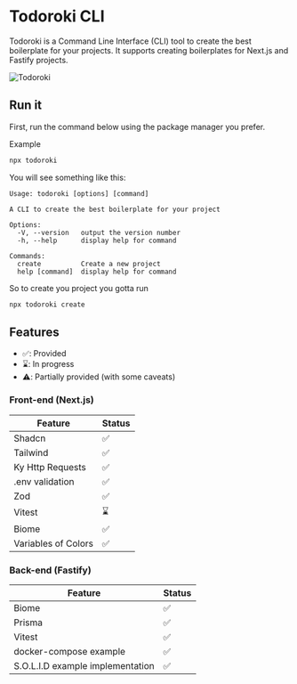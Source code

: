 # Todoroki CLI

Todoroki is a Command Line Interface (CLI) tool to create the best boilerplate for your projects. It supports creating boilerplates for Next.js and Fastify projects.

![Todoroki](https://i.pinimg.com/564x/ac/af/62/acaf62c8fe194bd6a70baec50753cb3c.jpg)

## Run it

 First, run the command below using the package manager you prefer.

Example
```bash
npx todoroki
```
You will see something like this:
```
Usage: todoroki [options] [command]

A CLI to create the best boilerplate for your project

Options:
  -V, --version   output the version number
  -h, --help      display help for command

Commands:
  create          Create a new project
  help [command]  display help for command
```

So to create you project you gotta run
```bash
npx todoroki create
```
## Features 

- ✅: Provided
- ⌛️: In progress
- ⚠️: Partially provided (with some caveats)

### Front-end (Next.js)
| Feature | Status |
| -------- | ------- |
| Shadcn | <span aria-label="Supported" role="img">✅</span>
| Tailwind | <span aria-label="Supported" role="img">✅</span>
| Ky Http Requests | <span aria-label="Supported" role="img">✅</span>
| .env validation | <span aria-label="Supported" role="img">✅</span>
| Zod | <span aria-label="Supported" role="img">✅</span>
| Vitest | <span aria-label="In Progress" role="img">⌛️</span>
| Biome | <span aria-label="Supported" role="img">✅</span>
| Variables of Colors | <span aria-label="Supported" role="img">✅</span>

### Back-end (Fastify)
| Feature | Status |
| -------- | ------- |
| Biome | <span aria-label="Supported" role="img">✅</span>
| Prisma | <span aria-label="Supported" role="img">✅</span>
| Vitest | <span aria-label="Supported" role="img">✅</span>
| docker-compose example | <span aria-label="Supported" role="img">✅</span>
| S.O.L.I.D example implementation | <span aria-label="Supported" role="img">✅</span>





